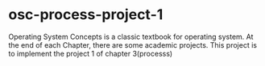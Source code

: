 # osc-process-project-1
Operating System Concepts is a classic textbook for operating system. At the end of each Chapter, there are some academic projects. This project is to implement the project 1 of chapter 3(processs)
